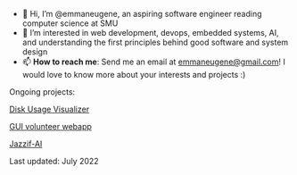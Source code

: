 - 👋 Hi, I’m @emmaneugene, an aspiring software engineer reading computer science at SMU
- 👀 I’m interested in web development, devops, embedded systems, AI, and understanding the first principles behind good software and system design 
- 📫 **How to reach me**: Send me an email at emmaneugene@gmail.com! I would love to know more about your interests and projects :)

Ongoing projects:

[Disk Usage Visualizer](https://github.com/emmaneugene/disk-usage-visualizer)

[GUI volunteer webapp](https://github.com/emmaneugene/GUI-volunteer-management-webapp)

[Jazzif-AI](https://github.com/emmaneugene/Jazzif-AI)

Last updated: July 2022

<!---
emmaneugene/emmaneugene is a ✨ special ✨ repository because its `README.md` (this file) appears on your GitHub profile.
You can click the Preview link to take a look at your changes.
--->

